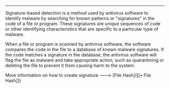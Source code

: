 --- ---

Signature-based detection is a method used by antivirus software to identify malware by searching for known patterns or "signatures" in the code of a file or program. These signatures are unique sequences of code or other identifying characteristics that are specific to a particular type of malware.

When a file or program is scanned by antivirus software, the software compares the code in the file to a database of known malware signatures. If the code matches a signature in the database, the antivirus software will flag the file as malware and take appropriate action, such as quarantining or deleting the file to prevent it from causing harm to the system.

More information on how to create signature ---> [File Hash]([[• File Hash]])